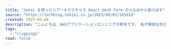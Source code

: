 ```yaml
---
title: "Jotai を使ったリアーキテクチャで React Hook Form のつらみから抜け出す"
source: "https://techblog.tebiki.co.jp/2025/09/03/165910"
created: 2025-09-04
description: "こんにちは、Webアプリケーションエンジニアの鈴木です。 私が開発を担当しているtebiki現場分析では、今年の2月から6月にかけて大きな品質改善（リアーキテクチャ）を行いました。 リアーキテクチャの内容は、フォームの状態管理ライブラリを React Hook Form から Jotai に移行するというものです。 当記事では React Hook Form に対してどのような課題を抱えていたのか Jotai をどのように使い、どんなアプローチでそれを解決したのか などを紹介させていただきます。 React Hook Form で苦しんだ経験を持つ方にとって何か参考になれば幸いです！ はじめに…"
tags:
  - "clippings"
read: false
---
```

